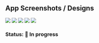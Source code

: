 ## App Screenshots / Designs

<img src="screenshots/Light - Onboarding.png"/> <img src="screenshots/Light - Home.png"/>
<img src="screenshots/Light - Calendar.png"/> <img src="screenshots/Light - Session.png"/>
<img src="screenshots/Light - Retention.png"/>

### Status: 🚧 In progress